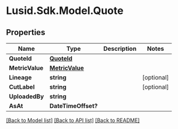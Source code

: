 
# Lusid.Sdk.Model.Quote

## Properties

Name | Type | Description | Notes
------------ | ------------- | ------------- | -------------
**QuoteId** | [**QuoteId**](QuoteId.md) |  | 
**MetricValue** | [**MetricValue**](MetricValue.md) |  | 
**Lineage** | **string** |  | [optional] 
**CutLabel** | **string** |  | [optional] 
**UploadedBy** | **string** |  | 
**AsAt** | **DateTimeOffset?** |  | 

[[Back to Model list]](../README.md#documentation-for-models)
[[Back to API list]](../README.md#documentation-for-api-endpoints)
[[Back to README]](../README.md)

